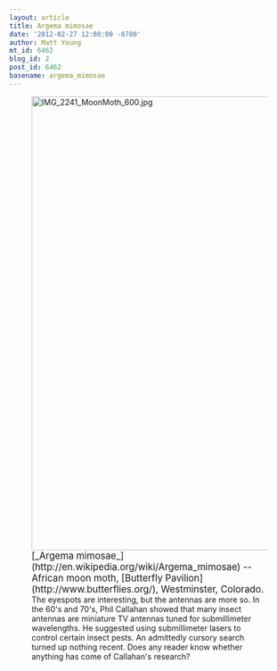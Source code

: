 ```yaml
---
layout: article
title: Argema mimosae
date: '2012-02-27 12:00:00 -0700'
author: Matt Young
mt_id: 6462
blog_id: 2
post_id: 6462
basename: argema_mimosae
---
```

<figure>
<img src="http://pandasthumb.org/IMG_2241_MoonMoth_600.jpg" alt="IMG_2241_MoonMoth_600.jpg" width="600" height="814" />
<figcaption markdown="span">
<big>[_Argema mimosae_](http://en.wikipedia.org/wiki/Argema_mimosae) -- African moon moth, [Butterfly Pavilion](http://www.butterflies.org/), Westminster, Colorado.</big> The eyespots are interesting, but the antennas are more so.  In the 60's and 70's, Phil Callahan showed that many insect antennas are miniature TV antennas tuned for submillimeter wavelengths. He suggested using submillimeter lasers to control certain insect pests.  An admittedly cursory search turned up nothing recent.  Does any reader know whether anything has come of Callahan's research?

</figcaption>
</figure>
